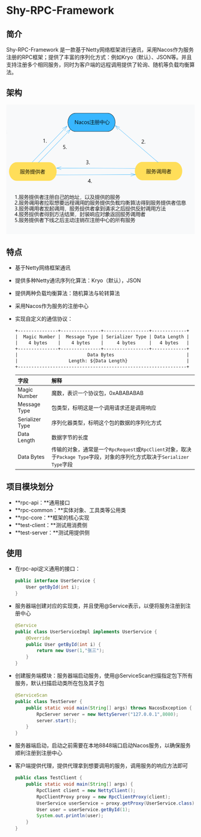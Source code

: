 # Shy-RPC-Framework

## 简介

Shy-RPC-Framework 是一款基于Netty网络框架进行通讯，采用Nacos作为服务注册的RPC框架；提供了丰富的序列化方式：例如Kryo（默认）、JSON等。并且支持注册多个相同服务，同时为客户端的远程调用提供了轮询、随机等负载均衡算法。

## 架构

<img src="README.assets/image-20230215154537844.png" alt="image-20230215154537844" style="zoom:67%;" />

## 特点

* 基于Netty网络框架通讯

* 提供多种Netty通讯序列化算法：Kryo（默认），JSON

* 提供两种负载均衡算法：随机算法与轮转算法

* 采用Nacos作为服务的注册中心

* 实现自定义的通信协议：

  ```
  +---------------+---------------+-----------------+-------------+
  |  Magic Number |  Message Type | Serializer Type | Data Length |
  |    4 bytes    |    4 bytes    |     4 bytes     |   4 bytes   |
  +---------------+---------------+-----------------+-------------+
  |                          Data Bytes                           |
  |                   Length: ${Data Length}                      |
  +---------------------------------------------------------------+
  ```

  | 字段            | 解释                                                         |
  | :-------------- | :----------------------------------------------------------- |
  | Magic Number    | 魔数，表识一个协议包，0xABABABAB                             |
  | Message Type    | 包类型，标明这是一个调用请求还是调用响应                     |
  | Serializer Type | 序列化器类型，标明这个包的数据的序列化方式                   |
  | Data Length     | 数据字节的长度                                               |
  | Data Bytes      | 传输的对象，通常是一个`RpcRequest`或`RpcClient`对象，取决于`Package Type`字段，对象的序列化方式取决于`Serializer Type`字段 |

  

## 项目模块划分

- **rpc-api：**通用接口
- **rpc-common：**实体对象、工具类等公用类
- **rpc-core：**框架的核心实现
- **test-client：**测试用消费侧
- **test-server：**测试用提供侧

## 使用

* 在rpc-api定义通用的接口：

  ```java
  public interface UserService {
      User getById(int i);
  }
  ```

* 服务器端创建对应的实现类，并且使用@Service表示，以便将服务注册到注册中心

  ```java
  @Service
  public class UserServiceImpl implements UserService {
      @Override
      public User getById(int i) {
          return new User(1,"张三");
      }
  }
  ```

* 创建服务端模块：服务器端启动服务，使用@ServiceScan扫描指定包下所有服务，默认扫描启动类所在包及其子包

  ```java
  @ServiceScan
  public class TestServer {
      public static void main(String[] args) throws NacosException {
          RpcServer server = new NettyServer("127.0.0.1",8080);
          server.start();
      }
  }
  ```

* 服务器端启动，启动之前需要在本地8848端口启动Nacos服务，以确保服务顺利注册到注册中心

* 客户端提供代理，提供代理拿到想要调用的服务，调用服务的响应方法即可

  ```java
  public class TestClient {
      public static void main(String[] args) {
          RpcClient client = new NettyClient();
          RpcClientProxy proxy = new RpcClientProxy(client);
          UserService userService = proxy.getProxy(UserService.class);
          User user = userService.getById(1);
          System.out.println(user);
      }
  }
  ```

  